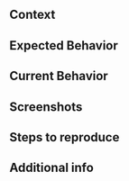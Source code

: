 ## Context

<!-- Please provide any relevant information about your setup. -->

## Expected Behavior

<!-- Please describe the behavior you are expecting. -->

## Current Behavior

<!-- What is the current behavior? -->

## Screenshots

<!-- Drag and drop screenshots here to better describe your issue. -->

## Steps to reproduce

<!-- Please provide detailed steps for reproducing the issue:
1. Step 1
2. Step 2
3. etc.
-->

## Additional info

<!-- Provide any additional information here. -->
